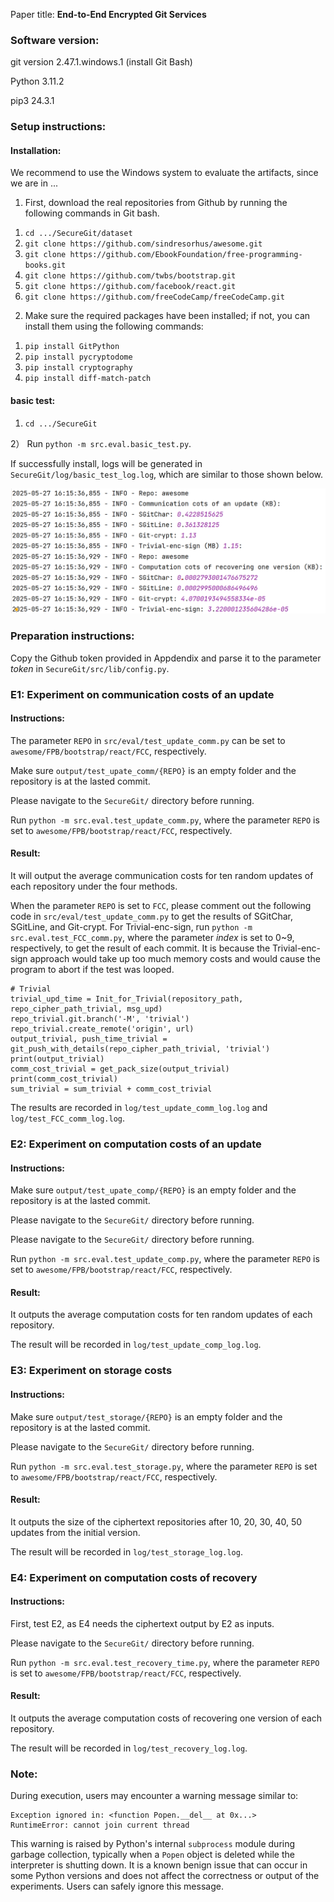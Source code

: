 Paper title: **End-to-End Encrypted Git Services**

### Software version:

git version 2.47.1.windows.1 (install Git Bash)

Python 3.11.2

pip3 24.3.1

### Setup instructions:

#### Installation: 

We recommend to use the Windows system to evaluate the artifacts, since we are in ... 

1. First, download the real repositories from Github by running the following commands in Git bash. 

1) `cd .../SecureGit/dataset`
2) `git clone https://github.com/sindresorhus/awesome.git`
3) `git clone https://github.com/EbookFoundation/free-programming-books.git`
4) `git clone https://github.com/twbs/bootstrap.git`
5) `git clone https://github.com/facebook/react.git`
6) `git clone https://github.com/freeCodeCamp/freeCodeCamp.git`

2. Make sure the required packages have been installed; if not, you can install them using the following commands: 

1) `pip install GitPython`
2) `pip install pycryptodome`
3) `pip install cryptography`
4) `pip install diff-match-patch`

#### basic test: 

1) `cd .../SecureGit`

2） Run `python -m src.eval.basic_test.py`.

If successfully install, logs will be generated in `SecureGit/log/basic_test_log.log`, which are similar to those
shown below.

![img.png](img.png)

### Preparation instructions:
Copy the Github token provided in Appdendix and parse it to the parameter $token$ in `SecureGit/src/lib/config.py`.

### E1: Experiment on communication costs of an update

#### Instructions:
The parameter `REPO` in `src/eval/test_update_comm.py` can be set to `awesome/FPB/bootstrap/react/FCC`, respectively.

Make sure `output/test_upate_comm/{REPO}` is an empty folder and the repository is at the lasted commit.

Please navigate to the `SecureGit/` directory before running.

Run `python -m src.eval.test_update_comm.py`, where the parameter `REPO` is set to `awesome/FPB/bootstrap/react/FCC`, respectively. 

#### Result: 
It will output the average communication costs for ten random updates of each repository under the four methods.

When the parameter `REPO` is set to `FCC`, please comment out the following code in `src/eval/test_update_comm.py` 
to get the results of SGitChar, SGitLine, and Git-crypt. For Trivial-enc-sign, run `python -m src.eval.test_FCC_comm.py`, where the 
parameter $index$ is set to 0~9, respectively, to get the result of each commit. 
It is because the Trivial-enc-sign approach would take up too much memory costs and would cause the program to 
abort if the test was looped.

    # Trivial
    trivial_upd_time = Init_for_Trivial(repository_path, repo_cipher_path_trivial, msg_upd)
    repo_trivial.git.branch('-M', 'trivial')
    repo_trivial.create_remote('origin', url)
    output_trivial, push_time_trivial = git_push_with_details(repo_cipher_path_trivial, 'trivial')
    print(output_trivial)
    comm_cost_trivial = get_pack_size(output_trivial)
    print(comm_cost_trivial)
    sum_trivial = sum_trivial + comm_cost_trivial

The results are recorded in `log/test_update_comm_log.log` and `log/test_FCC_comm_log.log`.

### E2: Experiment on computation costs of an update

#### Instructions:

Make sure `output/test_upate_comp/{REPO}` is an empty folder and the repository is at the lasted commit.

Please navigate to the `SecureGit/` directory before running.

Please navigate to the `SecureGit/` directory before running.

Run `python -m src.eval.test_update_comp.py`, where the parameter `REPO` is set to `awesome/FPB/bootstrap/react/FCC`, respectively. 

#### Result: 
It outputs the average computation costs for ten random updates of each repository. 

The result will be recorded in `log/test_update_comp_log.log`.


### E3: Experiment on storage costs

#### Instructions:

Make sure `output/test_storage/{REPO}` is an empty folder and the repository is at the lasted commit.

Please navigate to the `SecureGit/` directory before running.

Run `python -m src.eval.test_storage.py`, where the parameter `REPO` is set to `awesome/FPB/bootstrap/react/FCC`, respectively.

#### Result:
It outputs the size of the ciphertext repositories after 10, 20, 30, 40, 50 updates from the initial version.

The result will be recorded in `log/test_storage_log.log`.

### E4: Experiment on computation costs of recovery

#### Instructions:
First, test E2, as E4 needs the ciphertext output by E2 as inputs. 

Please navigate to the `SecureGit/` directory before running.

Run `python -m src.eval.test_recovery_time.py`, where the parameter `REPO` is set to `awesome/FPB/bootstrap/react/FCC`, respectively. 

#### Result:

It outputs the average computation costs of recovering one version of each repository. 

The result will be recorded in `log/test_recovery_log.log`.

### Note:

During execution, users may encounter a warning message similar to:

    Exception ignored in: <function Popen.__del__ at 0x...>
    RuntimeError: cannot join current thread

This warning is raised by Python's internal `subprocess` module during garbage collection, 
typically when a `Popen` object is deleted while the interpreter is shutting down. 
It is a known benign issue that can occur in some Python versions and does not affect the correctness or 
output of the experiments. Users can safely ignore this message.

